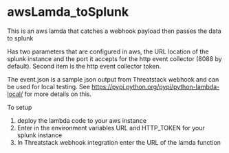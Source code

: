 # awsLamda_toSplunk
This is an aws lamda that catches a webhook payload then passes the data to splunk

Has two parameters that are configured in aws, the URL location of the splunk instance and the port it accepts for the http event collector (8088 by default).  Second item is  the http event collector token.

The event.json is a sample json output from Threatstack webhook and can be used for local testing.  See https://pypi.python.org/pypi/python-lambda-local/ for more details on this.


To setup 
1. deploy the lambda code to your aws instance
2. Enter in the environment variables URL and HTTP_TOKEN for your splunk instance
3. In Threatstack webhook integration enter the URL of the lamda function
